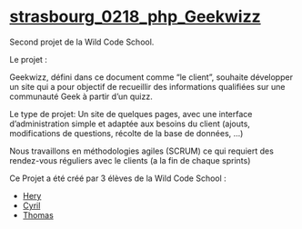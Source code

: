 # [strasbourg_0218_php_Geekwizz](https://github.com/m0rsak/strasbourg_0218_php_Geekwizz/)

Second projet de la Wild Code School.

[logo]: https://github.com/adam-p/markdown-here/raw/master/src/common/images/icon48.png "Logo Geekwizz"

Le projet :

Geekwizz, défini dans ce document comme “le client”, souhaite développer un site qui a pour objectif de recueillir des informations qualifiées sur une communauté Geek à partir d’un quizz.

Le type de projet:
Un site de quelques pages, avec une interface d’administration simple et adaptée aux besoins du client (ajouts, modifications de questions, récolte de la base de données, ...)
 
Nous travaillons en méthodologies agiles (SCRUM) ce qui requiert des rendez-vous réguliers avec le clients (a la fin de chaque sprints)


Ce Projet a été créé par 3 élèves de la Wild Code School :
* [Hery](https://github.com/Hery-Rs)
* [Cyril](https://github.com/m0rsak)
* [Thomas](https://github.com/saphir88/)
